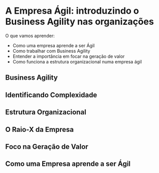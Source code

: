 # A Empresa Ágil: introduzindo o Business Agility nas organizações

O que vamos aprender:

- Como uma empresa aprende a ser Ágil
- Como trabalhar com Business Agility
- Entender a importância em focar na geração de valor
- Como funciona a estrutura organizacional numa empresa ágil

## Business Agility

## Identificando Complexidade

## Estrutura Organizacional

## O Raio-X da Empresa

## Foco na Geração de Valor

## Como uma Empresa aprende a ser Ágil
